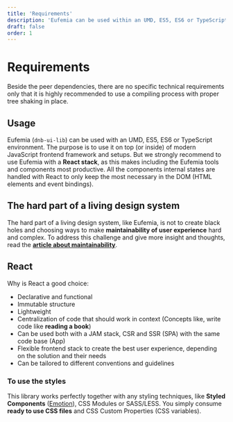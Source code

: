```yaml
---
title: 'Requirements'
description: 'Eufemia can be used within an UMD, ES5, ES6 or TypeScript environment. The purpose is to use it on top (or inside) of modern JavaScript frontend framework and setups.'
draft: false
order: 1
---
```


# Requirements

Beside the peer dependencies, there are no specific technical requirements only that it is highly recommended to use a compiling process with proper tree shaking in place.

## Usage

Eufemia (`dnb-ui-lib`) can be used with an UMD, ES5, ES6 or TypeScript environment. The purpose is to use it on top (or inside) of modern JavaScript frontend framework and setups. But we strongly recommend to use Eufemia with a **React stack**, as this makes including the Eufemia tools and components most productive. All the components internal states are handled with React to only keep the most necessary in the DOM (HTML elements and event bindings).

## The hard part of a living design system

The hard part of a living design system, like Eufemia, is not to create black holes and choosing ways to make **maintainability of user experience** hard and complex. To address this challenge and give more insight and thoughts, read the [**article about maintainability**](/uilib/getting-started/maintainability).

## React

Why is React a good choice:

- Declarative and functional
- Immutable structure
- Lightweight
- Centralization of code that should work in context (Concepts like, write code like **reading a book**)
- Can be used both with a JAM stack, CSR and SSR (SPA) with the same code base (App)
- Flexible frontend stack to create the best user experience, depending on the solution and their needs
- Can be tailored to different conventions and guidelines

### To use the styles

This library works perfectly together with any styling techniques, like **Styled Components** ([Emotion](https://emotion.sh)), CSS Modules or SASS/LESS. You simply consume **ready to use CSS files** and CSS Custom Properties (CSS variables).
